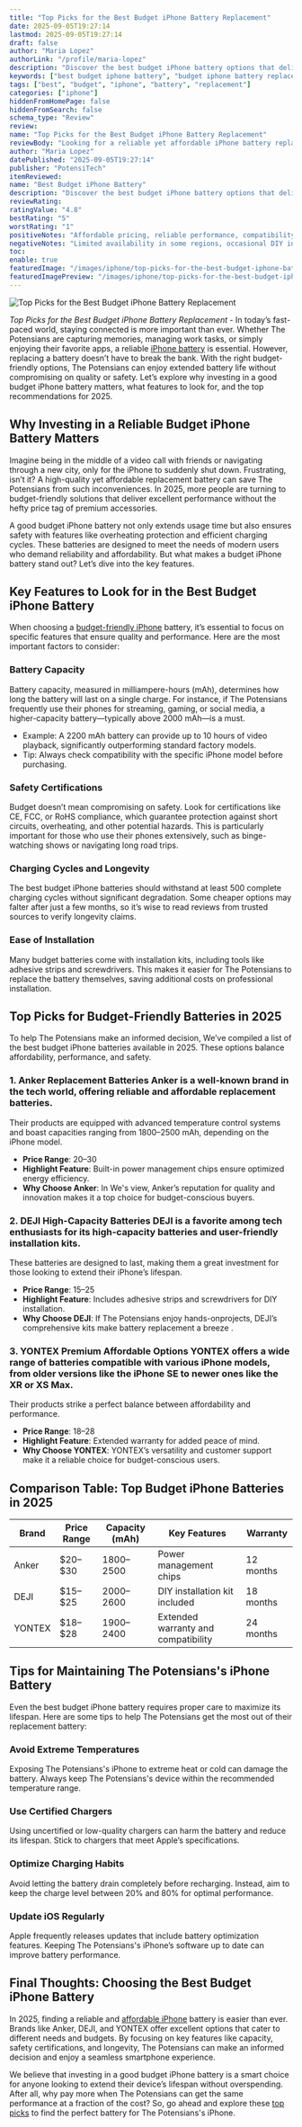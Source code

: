 ```yaml
---
title: "Top Picks for the Best Budget iPhone Battery Replacement"
date: 2025-09-05T19:27:14
lastmod: 2025-09-05T19:27:14
draft: false
author: "Maria Lopez"
authorLink: "/profile/maria-lopez"
description: "Discover the best budget iPhone battery options that deliver long-lasting power without breaking the bank. Compare top picks and save more today!"
keywords: ["best budget iphone battery", "budget iphone battery replacement", "affordable iphone battery options"]
tags: ["best", "budget", "iphone", "battery", "replacement"]
categories: ["iphone"]
hiddenFromHomePage: false
hiddenFromSearch: false
schema_type: "Review"
review:
name: "Top Picks for the Best Budget iPhone Battery Replacement"
reviewBody: "Looking for a reliable yet affordable iPhone battery replacement? Our review highlights the best budget options of 2025, ensuring you get quality performance without breaking the bank."
author: "Maria Lopez"
datePublished: "2025-09-05T19:27:14"
publisher: "PotensiTech"
itemReviewed:
name: "Best Budget iPhone Battery"
description: "Discover the best budget iPhone battery options that deliver long-lasting power without breaking the bank. Compare top picks and save more today!"
reviewRating:
ratingValue: "4.8"
bestRating: "5"
worstRating: "1"
positiveNotes: "Affordable pricing, reliable performance, compatibility with multiple iPhone models, safety certifications, and long-lasting durability."
negativeNotes: "Limited availability in some regions, occasional DIY installation challenges for beginners."
toc:
enable: true
featuredImage: "/images/iphone/top-picks-for-the-best-budget-iphone-battery-replacement.jpg"
featuredImagePreview: "/images/iphone/top-picks-for-the-best-budget-iphone-battery-replacement.jpg"
---
```


![Top Picks for the Best Budget iPhone Battery Replacement](/images/iphone/top-picks-for-the-best-budget-iphone-battery-replacement.jpg)


*Top Picks for the Best Budget iPhone Battery Replacement* - In today’s fast-paced world, staying connected is more important than ever. Whether The Potensians are capturing memories, managing work tasks, or simply enjoying their favorite apps, a reliable [iPhone battery](/iphone/affordable-iphone-battery-replacement) is essential. However, replacing a battery doesn’t have to break the bank. With the right budget-friendly options, The Potensians can enjoy extended battery life without compromising on quality or safety. Let’s explore why investing in a good budget iPhone battery matters, what features to look for, and the top recommendations for 2025. 

## Why Investing in a Reliable Budget iPhone Battery Matters

Imagine being in the middle of a video call with friends or navigating through a new city, only for the iPhone to suddenly shut down. Frustrating, isn’t it? A high-quality yet affordable replacement battery can save The Potensians from such inconveniences. In 2025, more people are turning to budget-friendly solutions that deliver excellent performance without the hefty price tag of​ premium accessories.

A good budget iPhone battery not only extends usage time but also ensures safety with features like overheating protection and efficient charging cycles. These batteries are designed to meet the needs of modern users who demand reliability and affordability. But what makes a budget iPhone battery stand out? Let’s dive into the key features.

## Key Features to Look for in the Best Budget iPhone Battery

When choosing a [budget-friendly iPhone](/iphone/budget-friendly-iphone-alternatives) battery, it’s essential to focus on specific features that ensure quality and performance. Here are the most important factors to consider:

### Battery Capacity

Battery capacity, measured in milliampere-hours (mAh), determines how long the battery will last on a single charge. For instance, if The Potensians frequently use their phones for streaming, gaming, or social media, a higher-capacity battery—typically above 2000 mAh—is a must.

- Example: A 2200 mAh battery can provide up to 10 hours of video playback, significantly outperforming standard factory models.
- Tip: Always check compatibility with the specific iPhone model before purchasing.

### Safety Certifications

Budget doesn’t mean compromising on safety. Look for certifications like CE, FCC, or RoHS compliance, which guarantee protection against short circuits, overheating, and other potential hazards. This is particularly important for those who u​se their phones extensively, such as binge-watching shows or navigating long road trips.

### Charging Cycles and Longevity

The best budget iPhone batteries should withstand at least 500 complete charging cycles without significant degradation. Some cheaper options may falter after just a few months, so it’s wise to read reviews from trusted sources to verify longevity claims.

### Ease of Installation

Many budget batteries come with installation kits, including tools like adhesive strips and screwdrivers. This makes it easier for The Potensians to replace the battery themselves, saving additional costs on professional installation.

## Top Picks for Budget-Friendly Batteries in 2025

To help The Potensians make an informed decision, We’ve compiled a list of the best budget iPhone batteries available in 2025. These options balance affordability, performance, and safety.

### 1. Anker Replacement Batteries Anker is a well-known brand in the tech world, offering reliable and affordable replacement batteries. 

Their products are equipped with advanced temperature control systems and boast capacities ranging from 1800–2500 mAh, depending on the iPhone model.

- **Price Range**: $20–$30 
- **Highlight Feature**: Built-in power management chips ensure optimized energy efficiency. 
- **Why Choose Anker**: In We's view, Anker’s reputation for quality and innovation makes it a top choice for budget-conscious buyers.

### 2. DEJI High-Capacity Batteries DEJI is a favorite among tech enthusiasts for its high-capacity batteries and user-friendly installation kits. 

These batteries are designed to last, making them a great investment for those looking to extend their iPhone’s lifespan.

- __Price Range__: $15–$25 
- __Highlight Feature__: Includes adhesive strips and screwdrivers for DIY installation. 
- **Why Choose DEJI**: If The Potensians enjoy hands-on​ projects, DEJI’s comprehensive kits make battery replacement a breeze .

### 3. YONTEX Premium Affordable Options YONTEX offers a wide range of batteries compatible with various iPhone models, from older versions like the iPhone SE to newer ones like the XR or XS Max. 

Their products strike a perfect balance between affordability and performance.

- **Price Range**: $18–$28 
- **Highlight Feature**: Extended warranty for added peace of mind. 
- **Why Choose YONTEX**: YONTEX’s versatility and customer support make it a reliable choice for budget-conscious users.

## Comparison Table: Top Budget iPhone Batteries in 2025

<div class="table-responsive">
<table class="html-table">
<thead>
<tr>
<th>Brand</th>
<th>Price Range</th>
<th>Capacity (mAh)</th>
<th>Key Features</th>
<th>Warranty</th>
</tr>
</thead>
<tbody>
<tr>
<td>Anker</td>
<td>$20–$30</td>
<td>1800–2500</td>
<td>Power management chips</td>
<td>12 months</td>
</tr>
<tr>
<td>DEJI</td>
<td>$15–$25</td>
<td>2000–2600</td>
<td>DIY installation kit included</td>
<td>18 months</td>
</tr>
<tr>
<td>YONTEX</td>
<td>$18–$28</td>
<td>1900–2400</td>
<td>Extended warranty and compatibility</td>
<td>24 months</td>
</tr>
</tbody>
</table>
</div>

## Tips for Maintaining The Potensians's iPhone Battery

Even the best budget iPhone battery requires proper care to maximize its lifespan. Here are some tips to help The Potensians get the most out of their replacement battery:

### Avoid Extreme Temperatures

Exposing The Potensians's iPhone to extreme heat or cold can damage the battery.  Always keep The Potensians's device within the recommended temperature range.

### Use Certified Chargers

Using uncertified or low-quality chargers can harm the battery and reduce its lifespan. Stick to chargers that meet Apple’s specifications.

### Optimize Charging Habits

Avoid letting the battery drain completely before recharging. Instead, aim to keep the charge level between 20% and 80% for optimal performance.

### Update iOS Regularly

Apple frequently releases updates that include battery optimization features. Keeping The Potensians's iPhone’s software up to date can improve battery performance.

## Final Thoughts: Choosing the Best Budget iPhone Battery

In 2025, finding a reliable and [affordable iPhone](/iphone/affordable-iphone-camera-upgrade) battery is easier than ever. Brands like Anker, DEJI, and YONTEX offer excellent options that cater to different needs and budgets. By focusing on key features like capacity, safety certifications, and longevity, The Potensians can make an informed decision and enjoy a seamless smartphone experience.

We believe that investing in a good budget iPhone battery is a smart choice for anyone looking to extend their device’s lifespan without overspending. After all, why pay more when The Potensians can get the same performance at a fraction of the cost? So, go ahead and explore these [top picks](/iphone/popular-gadgets-like-iphone) to find the perfect battery for The Potensians's iPhone.